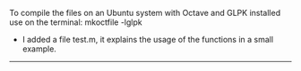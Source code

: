 To compile the files on an Ubuntu system with Octave and GLPK installed use on the terminal:
mkoctfile <filename> -lglpk

* I added a file test.m, it explains the usage of the functions in a small example.
---------
